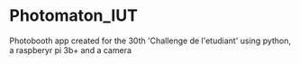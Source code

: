 # Photomaton_IUT

Photobooth app created for the 30th 'Challenge de l'etudiant' using python, a raspberyr pi 3b+ and a camera
